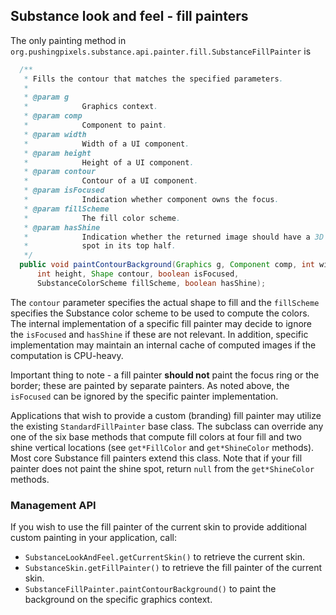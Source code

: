 ## Substance look and feel - fill painters

The only painting method in `org.pushingpixels.substance.api.painter.fill.SubstanceFillPainter` is

```java
  /**
   * Fills the contour that matches the specified parameters.
   *
   * @param g
   *            Graphics context.
   * @param comp
   *            Component to paint.
   * @param width
   *            Width of a UI component.
   * @param height
   *            Height of a UI component.
   * @param contour
   *            Contour of a UI component.
   * @param isFocused
   *            Indication whether component owns the focus.
   * @param fillScheme
   *            The fill color scheme.
   * @param hasShine
   *            Indication whether the returned image should have a 3D shine
   *            spot in its top half.
   */
  public void paintContourBackground(Graphics g, Component comp, int width,
      int height, Shape contour, boolean isFocused,
      SubstanceColorScheme fillScheme, boolean hasShine);
```

The `contour` parameter specifies the actual shape to fill and the `fillScheme` specifies the Substance color scheme to be used to compute the colors. The internal implementation of a specific fill painter may decide to ignore the `isFocused` and `hasShine` if these are not relevant. In addition, specific implementation may maintain an internal cache of computed images if the computation is CPU-heavy.

Important thing to note - a fill painter **should not** paint the focus ring or the border; these are painted by separate painters. As noted above, the `isFocused` can be ignored by the specific painter implementation.

Applications that wish to provide a custom (branding) fill painter may utilize the existing `StandardFillPainter` base class. The subclass can override any one of the six base methods that compute fill colors at four fill and two shine vertical locations (see `get*FillColor` and `get*ShineColor` methods). Most core Substance fill painters extend this class. Note that if your fill painter does not paint the shine spot, return `null` from the `get*ShineColor` methods.

### Management API

If you wish to use the fill painter of the current skin to provide additional custom painting in your application, call:

* `SubstanceLookAndFeel.getCurrentSkin()` to retrieve the current skin.
* `SubstanceSkin.getFillPainter()` to retrieve the fill painter of the current skin.
* `SubstanceFillPainter.paintContourBackground()` to paint the background on the specific graphics context.
